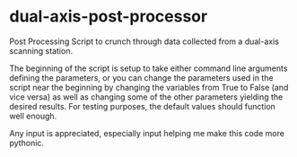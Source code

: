 dual-axis-post-processor
========================

Post Processing Script to crunch through data collected from a dual-axis scanning station.


The beginning of the script is setup to take either command line arguments defining the parameters, or you can change the parameters used in the script near the beginning by changing the variables from True to False (and vice versa) as well as changing some of the other parameters yielding the desired results.  For testing purposes, the default values should function well enough.

Any input is appreciated, especially input helping me make this code more pythonic.
